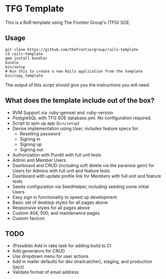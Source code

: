 # TFG Template

This is a RoR template using The Frontier Group's (TFG) SOE.

## Usage

```
git clone https://github.com/thefrontiergroup/rails-template
cd rails-template
gem install bundler
bundle
bin/setup
# Run this to create a new Rails application from the template
bin/copy_template
```

The output of this script should give you the instructions you will need.

## What does the template include out of the box?

- RVM Support via .ruby-gemset and .ruby-version
- PostgreSQL with TFG SOE database.yml. No configuration required.
- Script to spin up app (`bin/setup`)
- Devise implementation using User, includes feature specs for:
  - Resetting password
  - Signing in
  - Signing up
  - Signing out
- Authorization with Pundit with full unit tests
- Admin and Member Users
- Dashboard and CRUD (including soft delete via the paranoia gem) for Users for Admins with full unit and feature tests
- Dashboard with update profile link for Members with full unit and feature tests
- Seeds configuration via SeedHelper, including seeding some initial Users
- Easy sign in functionality to speed up development
- Basic set of desktop styles for all pages above
- Responsive styles for all pages above
- Custom 404, 500, and maintenance pages
- Custom favicon

## TODO

- (Possible) Add in rake task for adding build to CI
- Add generators for CRUD
- Use dropdown menu for user actions
- Add in mailer defaults for dev (mailcatcher), staging, and production (jazz)
- Validate format of email address
